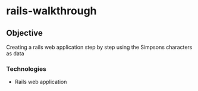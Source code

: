 # rails-walkthrough

## Objective

Creating a rails web application step by step using the Simpsons characters as data

### Technologies

- Rails web application
